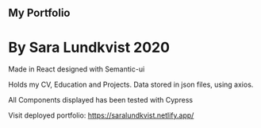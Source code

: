 ## My Portfolio
# By Sara Lundkvist 2020


Made in React designed with Semantic-ui

Holds my CV, Education and Projects. Data stored in json files, using axios.

All Components displayed has been tested with Cypress


Visit deployed portfolio: https://saralundkvist.netlify.app/
